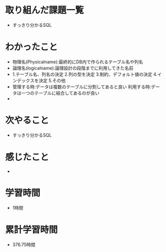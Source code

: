 # 取り組んだ課題一覧
- すっきり分かるSQL

# わかったこと
- 物理名(Physicalname):最終的にDB内で作られるテーブル名や列名
- 論理名(logicalname):論理設計の段階までに利用してきた名前
- 1.テーブル名、列名の決定  2.列の型を決定  3.制約、デフォルト値の決定  4.インデックスを決定  5.その他
- 管理する時:データは複数のテーブルに分割してあると良い  利用する時:データは一つのテーブルに結合してあるのが良い
- 

# 次やること
- すっきり分かるSQL

# 感じたこと
- 

# 学習時間
- 1時間

# 累計学習時間
- 376.75時間
